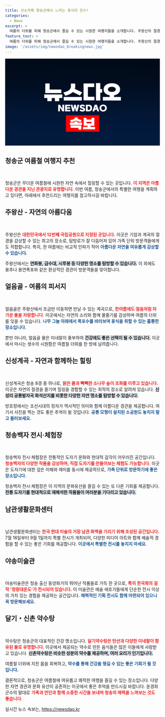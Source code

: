 ```yaml
---
title: 산소카페 청송군에서 느끼는 휴식의 진수!
categories:
  - News
excerpt: >
  여름의 더위를 피해 청송군에서 즐길 수 있는 시원한 여행지들을 소개합니다. 주왕산의 절경, 얼음골의 시원한 계곡, 청송백자의 전시와 체험까지, 자연과 문화가 어우러진 매력적인 힐링 공간들이 기다립니다.
feature_text: >
  여름의 더위를 피해 청송군에서 즐길 수 있는 시원한 여행지들을 소개합니다. 주왕산의 절경, 얼음골의 시원한 계곡, 청송백자의 전시와 체험까지, 자연과 문화가 어우러진 매력적인 힐링 공간들이 기다립니다.
image: '/assets/img/newsdao_breakingnews.jpg'
---
```


<p><img src="/assets/img/newsdao_breakingnews.jpg" alt="firstkoreanews 속보" /></p>

<h2 data-ke-size="size26">청송군 여름철 여행지 추천</h2>

<p data-ke-size="size16">&nbsp;</p>

<p>청송군은 무더운 여름철에 시원한 자연 속에서 힐링할 수 있는 곳입니다. <b><span style="color: #ee2323;">이 지역은 아름다운 경관을 지닌 관광지로 유명합니다.</span></b> 이번 여름, 청송군에서의 특별한 여행을 계획하고 있다면, 아래에서 추천드리는 여행지를 참고하시길 바랍니다.</p>

<h2 data-ke-size="size26">주왕산 - 자연의 아름다움</h2>

<p data-ke-size="size16">&nbsp;</p>

<p>주왕산은 <b><span style="color: #ee2323;">대한민국에서 12번째 국립공원으로 지정된 곳입니다.</span></b> 이곳은 기암과 계곡의 절경을 감상할 수 있는 최고의 장소로, 탐방로가 잘 다듬어져 있어 가족 단위 방문객들에게도 적합합니다. 특히, 한 여름에는 비교적 인파가 적어 <b><span style="color: #1a5490;">아름다운 자연을 여유롭게 감상할 수 있습니다.</span></b></p>

<p>주왕산에서는 <b><span style="background-color: #21538527;">연화봉, 급수대, 시루봉 등 다양한 명소를 탐방할 수 있습니다.</span></b> 이 외에도 용추나 용연폭포와 같은 환상적인 경관이 방문객들을 맞이합니다.</p>

<h2 data-ke-size="size26">얼음골 - 여름의 피서지</h2>

<p data-ke-size="size16">&nbsp;</p>

<p>얼음골은 주왕산에서 조금만 이동하면 만날 수 있는 계곡으로, <b><span style="color: #ee2323;">한여름에도 얼음처럼 차가운 물을 자랑합니다.</span></b> 이곳에서는 자연의 소리와 함께 물줄기를 감상하며 여름의 더위를 잊을 수 있습니다. <b><span style="color: #1a5490;">나무 그늘 아래에서 폭포수를 바라보며 휴식을 취할 수 있는 훌륭한 장소입니다.</span></b></p>

<p>뿐만 아니라, 얼음골 물은 미네랄이 풍부하여 <b><span style="background-color: #21538527;">건강에도 좋은 선택이 될 수 있습니다.</span></b> 이곳에서 마시는 생수의 시원함은 여름철 더위를 한 방에 날려줍니다.</p>

<h2 data-ke-size="size26">신성계곡 - 자연과 함께하는 힐링</h2>

<p data-ke-size="size16">&nbsp;</p>

<p>신성계곡은 청송 8경 중 하나로, <b><span style="color: #ee2323;">맑은 물과 빽빽한 소나무 숲이 조화를 이루고 있습니다.</span></b> 이곳은 자연의 절경을 즐기며 힐링을 경험할 수 있는 최적의 장소로 알려져 있습니다. <b><span style="background-color: #21538527;">신성리 공룡발자국 화석산지를 비롯한 다양한 자연 명소를 탐방할 수 있습니다.</span></b></p>

<p>방호정에서는 조선시대의 정자가 역사적인 의미와 함께 아름다운 경관을 제공합니다. 여기서 사진을 찍는 것도 좋은 추억이 될 것입니다. <b><span style="color: #1a5490;">공룡 모형이 설치된 소공원도 놓치지 말고 들러보세요.</span></b></p>

<h2 data-ke-size="size26">청송백자 전시·체험장</h2>

<p data-ke-size="size16">&nbsp;</p>

<p>청송백자 전시·체험장은 전통적인 도자기 문화와 현대적 감각이 어우러진 공간입니다. <b><span style="color: #ee2323;">청송백자의 다양한 작품을 감상하며, 직접 도자기를 만들어보는 체험도 가능합니다.</span></b> 이곳은 도자기에 대한 깊은 이해와 재미를 동시에 제공하므로, <b><span style="color: #1a5490;">가족 단위로 방문하기에 좋은 장소입니다.</span></b></p>

<p>청송백자 전시·체험장은 이 지역의 문화유산을 즐길 수 있는 또 다른 기회를 제공합니다. <b><span style="background-color: #21538527;">전통 도자기를 현대적으로 재해석한 작품들이 여러분을 기다리고 있습니다.</span></b></p>

<h2 data-ke-size="size26">남관생활문화센터</h2>

<p data-ke-size="size16">&nbsp;</p>

<p>남관생활문화센터는 <b><span style="color: #ee2323;">한국 현대 미술의 거장 남관 화백을 기리기 위해 조성된 공간입니다.</span></b> 7월 16일부터 9월 1일까지 특별 전시가 개최되어, 다양한 미디어 아트와 함께 예술적 경험을 할 수 있는 좋은 기회를 제공합니다. <b><span style="color: #1a5490;">이곳에서 특별한 전시를 놓치지 마세요.</span></b></p>

<h2 data-ke-size="size26">야송미술관</h2>

<p data-ke-size="size16">&nbsp;</p>

<p>야송미술관은 청송 출신 동양화가의 뛰어난 작품들로 가득 찬 곳으로, <b><span style="color: #ee2323;">특히 한국화의 걸작 '청량대운도'가 전시되어 있습니다.</span></b> 이 미술관은 예술 애호가들에게 단순한 전시 이상의 가치 있는 경험을 제공하는 공간입니다. <b><span style="color: #1a5490;">매력적인 기획 전시도 함께 마련되어 있으니 꼭 방문해보세요.</span></b></p>

<h2 data-ke-size="size26">달기・신촌 약수탕</h2>

<p data-ke-size="size16">&nbsp;</p>

<p>약수탕은 청송군의 대표적인 건강 명소입니다. <b><span style="color: #ee2323;">달기약수탕은 탄산과 다양한 미네랄이 함유된 물로 유명합니다.</span></b> 이곳에서 제공되는 약수로 만든 음식들은 많은 이들에게 사랑받고 있습니다. <b><span style="background-color: #21538527;">신촌약수탕은 비슷한 성분의 약수를 제공하며, 여러 요리가 인기입니다.</span></b></p>

<p>여름철 더위에 지친 몸을 회복하고, <b><span style="color: #1a5490;">약수를 통해 건강을 챙길 수 있는 좋은 기회가 될 것입니다.</span></b></p>

<p>결론적으로, 청송군은 여름철에 여유롭고 쾌적한 여행을 즐길 수 있는 장소입니다. 다양한 자연 경관과 문화 유산이 공존하는 이곳에서 좋은 추억을 만드시길 바랍니다. 윤경희 군수의 말대로 <b><span style="color: #ee2323;">가족과 연인과 함께 소중한 시간을 보내며 청송의 매력을 느껴보는 것도 좋습니다.</span></b></p>
실시간 뉴스 속보는, <a href="https://newsdao.kr" rel="dofollow">https://newsdao.kr</a>


